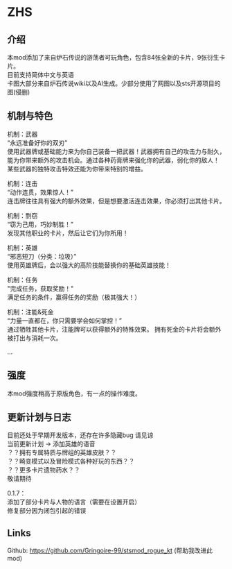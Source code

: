 # ZHS

## 介绍

本mod添加了来自炉石传说的游荡者可玩角色，包含84张全新的卡片，9张衍生卡片。  
目前支持简体中文与英语  
卡图大部分来自炉石传说wiki以及AI生成。少部分使用了网图以及sts开源项目的图(侵删)

## 机制与特色

机制：武器  
“永远准备好你的双刃”  
使用武器牌或基础能力来为你自己装备一把武器！武器拥有自己的攻击力与耐久，能为你带来额外的攻击机会。通过各种药膏牌来强化你的武器，弱化你的敌人！
某些武器的独特攻击特效还能为你带来特别的增益。

机制：连击  
“动作连贯，效果惊人！”  
连击牌往往具有强大的额外效果，但是想要激活连击效果，你必须打出其他卡片。

机制：剽窃  
“窃为己用，巧妙制胜！”  
发现其他职业的卡片，然后让它们为你所用！

机制：英雄  
“邪恶短刀（分类：垃圾）”  
使用英雄牌后，会以强大的高阶技能替换你的基础英雄技能！

机制：任务  
"完成任务，获取奖励！"  
满足任务的条件，赢得任务的奖励（极其强大！）

机制：注能&死金  
“力量一直都在，你只需要学会如何掌控！”  
通过牺牲其他卡片，注能牌可以获得额外的特殊效果。
拥有死金的卡片将会额外被打出与消耗一次。

...

## 强度

本mod强度稍高于原版角色，有一点的操作难度。

## 更新计划与日志

目前还处于早期开发版本，还存在许多隐藏bug 请见谅  
当前更新计划 ->  添加英雄的语音  
？？拥有专属特质与牌组的英雄皮肤？？  
？？畸变模式以及冒险模式各种好玩的东西？？  
？？更多卡片遗物药水？？  
敬请期待

0.1.7：  
添加了部分卡片与人物的语言（需要在设置开启）  
修复部分因为闭包引起的错误

## Links

Github: https://github.com/Gringoire-99/stsmod_rogue_kt (帮助我改进此mod)







